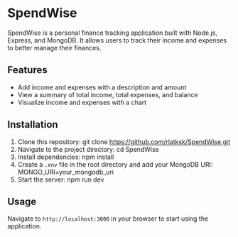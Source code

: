 # SpendWise

SpendWise is a personal finance tracking application built with Node.js, Express, and MongoDB. It allows users to track their income and expenses to better manage their finances.

## Features

- Add income and expenses with a description and amount
- View a summary of total income, total expenses, and balance
- Visualize income and expenses with a chart

## Installation

1. Clone this repository: git clone https://github.com/rlatksk/SpendWise.git
2. Navigate to the project directory: cd SpendWise
3. Install dependencies: npm install
4. Create a `.env` file in the root directory and add your MongoDB URI: MONGO_URI=your_mongodb_uri
5. Start the server: npm run dev


## Usage

Navigate to `http://localhost:3000` in your browser to start using the application.